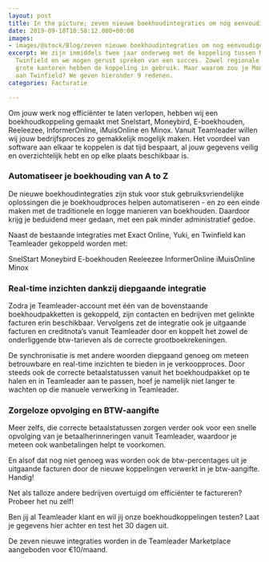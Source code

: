 ```yaml
---
layout: post
title: In the picture; zeven nieuwe boekhoudintegraties om nóg eenvoudiger te werken
date: 2019-09-18T10:58:12.000+00:00
images:
- images/@stock/Blog/zeven nieuwe boekhoudintegraties om nog eenvoudiger te werken.png
excerpt: We zijn inmiddels twee jaar onderweg met de koppeling tussen Moneybird en
  Twinfield en we mogen gerust spreken van een succes. Zowel regionale als enkele
  grote kantoren hebben de koppeling in gebruik. Maar waarom zou je Moneybird koppelen
  aan Twinfield? We geven hieronder 9 redenen.
categories: Facturatie

---
```

Om jouw werk nog efficiënter te laten verlopen, hebben wij een boekhoudkoppeling gemaakt met Snelstart, Moneybird, E-boekhouden, Reeleezee, InformerOnline, iMuisOnline en Minox.
Vanuit Teamleader willen wij jouw bedrijfsproces zo gemakkelijk mogelijk maken. Het voordeel van software aan elkaar te koppelen is dat tijd bespaart, al jouw gegevens veilig en overzichtelijk hebt en op elke plaats beschikbaar is.

 

### Automatiseer je boekhouding van A to Z
De nieuwe boekhoudintegraties zijn stuk voor stuk gebruiksvriendelijke oplossingen die je boekhoudproces helpen automatiseren - en zo een einde maken met de traditionele en logge manieren van boekhouden. Daardoor krijg je beduidend meer gedaan, met een pak minder administratief gedoe.

Naast de bestaande integraties met Exact Online, Yuki, en Twinfield kan Teamleader gekoppeld worden met:

SnelStart
Moneybird
E-boekhouden
Reeleezee
InformerOnline
iMuisOnline
Minox

### Real-time inzichten dankzij diepgaande integratie
Zodra je Teamleader-account met één van de bovenstaande boekhoudpakketten is gekoppeld, zijn contacten en bedrijven met gelinkte facturen erin beschikbaar. Vervolgens zet de integratie ook je uitgaande facturen en creditnota’s vanuit Teamleader door en koppelt het zowel de onderliggende btw-tarieven als de correcte grootboekrekeningen.

De synchronisatie is met andere woorden diepgaand genoeg om meteen betrouwbare en real-time inzichten te bieden in je verkoopproces. Door steeds ook de correcte betaalstatussen vanuit het boekhoudpakket op te halen en in Teamleader aan te passen, hoef je namelijk niet langer te wachten op die manuele verwerking in Teamleader.

### Zorgeloze opvolging en BTW-aangifte
Meer zelfs, die correcte betaalstatussen zorgen verder ook voor een snelle opvolging van je betaalherinneringen vanuit Teamleader, waardoor je meteen ook wanbetalingen helpt te voorkomen.

En alsof dat nog niet genoeg was worden ook de btw-percentages uit je uitgaande facturen door de nieuwe koppelingen verwerkt in je btw-aangifte. Handig!

Net als talloze andere bedrijven overtuigd om efficiënter te factureren? Probeer het nu zelf!

Ben jij al Teamleader klant en wil jij onze boekhoudkoppelingen testen? Laat je gegevens hier achter en test het 30 dagen uit.

De zeven nieuwe integraties worden in de Teamleader Marketplace aangeboden voor €10/maand.